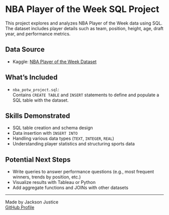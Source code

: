 # NBA Player of the Week SQL Project

This project explores and analyzes NBA Player of the Week data using SQL. The dataset includes player details such as team, position, height, age, draft year, and performance metrics.

## Data Source
- Kaggle: [NBA Player of the Week Dataset](https://www.kaggle.com/jacobbaruch/nba-player-of-the-week)

## What’s Included
- `nba_potw_project.sql`:  
  Contains `CREATE TABLE` and `INSERT` statements to define and populate a SQL table with the dataset.

## Skills Demonstrated
- SQL table creation and schema design
- Data insertion with `INSERT INTO`
- Handling various data types (`TEXT`, `INTEGER`, `REAL`)
- Understanding player statistics and structuring sports data

## Potential Next Steps
- Write queries to answer performance questions (e.g., most frequent winners, trends by position, etc.)
- Visualize results with Tableau or Python
- Add aggregate functions and JOINs with other datasets

---

Made by Jackson Justice  
[GitHub Profile](https://github.com/jackson-justice)
